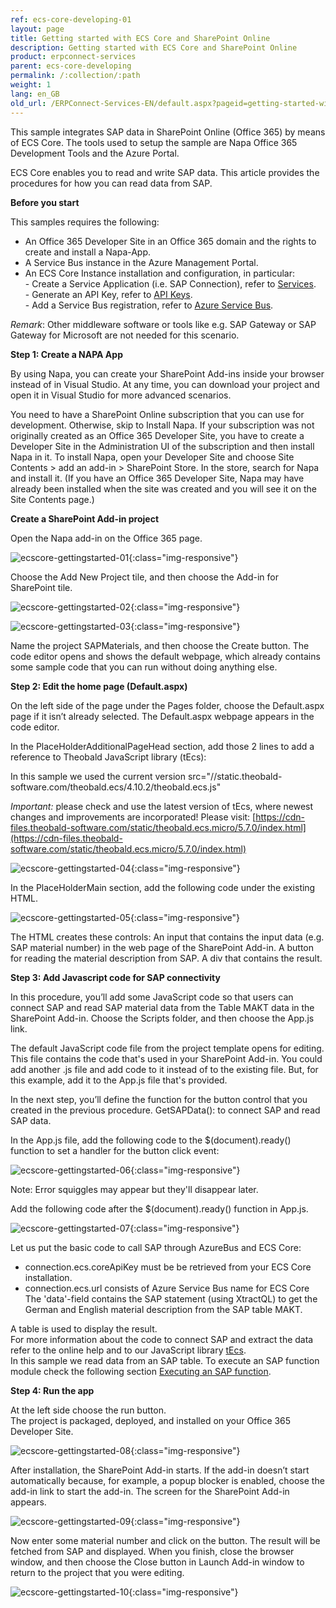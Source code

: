 ```yaml
---
ref: ecs-core-developing-01
layout: page
title: Getting started with ECS Core and SharePoint Online
description: Getting started with ECS Core and SharePoint Online
product: erpconnect-services
parent: ecs-core-developing
permalink: /:collection/:path
weight: 1
lang: en_GB
old_url: /ERPConnect-Services-EN/default.aspx?pageid=getting-started-with-ecs-core-and-sharepoint-online
---
```


This sample integrates SAP data in SharePoint Online (Office 365) by means of ECS Core. The tools used to setup the sample are Napa Office 365 Development Tools and the Azure Portal.

ECS Core enables you to read and write SAP data. This article provides the procedures for how you can read data from SAP.

**Before you start** 

This samples requires the following:

- An Office 365 Developer Site in an Office 365 domain and the rights to create and install a Napa-App.
- A Service Bus instance in the Azure Management Portal.
- An ECS Core Instance installation and configuration, in particular:  
		- Create a Service Application (i.e. SAP Connection), refer to [Services](../administration/services).<br> 
		- Generate an API Key, refer to [API Keys](../administration/settings/api-keys).<br>
		- Add a Service Bus registration, refer to [Azure Service Bus](../access-via-azure-service-bus/azure-service-bus-settings). <br>

*Remark*: Other middleware software or tools like e.g. SAP Gateway or SAP Gateway for Microsoft are not needed for this scenario. 

**Step 1: Create a NAPA App**

By using Napa, you can create your SharePoint Add-ins inside your browser instead of in Visual Studio. At any time, you can download your project and open it in Visual Studio for more advanced scenarios.

You need to have a SharePoint Online subscription that you can use for development. Otherwise, skip to Install Napa. If your subscription was not originally created as an Office 365 Developer Site, you have to create a Developer Site in the Administration UI of the subscription and then install Napa in it. 
To install Napa, open your Developer Site and choose Site Contents > add an add-in > SharePoint Store. In the store, search for Napa and install it. (If you have an Office 365 Developer Site, Napa may have already been installed when the site was created and you will see it on the Site Contents page.)

**Create a SharePoint Add-in project**

Open the Napa add-in on the Office 365 page.

![ecscore-gettingstarted-01](/img/content/ecscore-gettingstarted-01.png){:class="img-responsive"}

Choose the Add New Project tile, and then choose the Add-in for SharePoint tile.

![ecscore-gettingstarted-02](/img/content/ecscore-gettingstarted-02.png){:class="img-responsive"}

![ecscore-gettingstarted-03](/img/content/ecscore-gettingstarted-03.png){:class="img-responsive"}

Name the project SAPMaterials, and then choose the Create button.
The code editor opens and shows the default webpage, which already contains some sample code that you can run without doing anything else.

**Step 2: Edit the home page (Default.aspx)**

On the left side of the page under the Pages folder, choose the Default.aspx page if it isn’t already selected. The Default.aspx webpage appears in the code editor. 

In the PlaceHolderAdditionalPageHead section, add those 2 lines to add a reference to Theobald JavaScript library (tEcs):

In this sample we used the current version src="//static.theobald-software.com/theobald.ecs/4.10.2/theobald.ecs.js"

*Important:* please check and use the latest version of tEcs, where newest changes and improvements are incorporated! Please visit: [https://cdn-files.theobald-software.com/static/theobald.ecs.micro/5.7.0/index.html](https://cdn-files.theobald-software.com/static/theobald.ecs.micro/5.7.0/index.html)

![ecscore-gettingstarted-04](/img/content/ecscore-gettingstarted-04.png){:class="img-responsive"}

In the PlaceHolderMain section, add the following code under the existing HTML.

![ecscore-gettingstarted-05](/img/content/ecscore-gettingstarted-05.png){:class="img-responsive"}

The HTML creates these controls: 
An input that contains the input data (e.g. SAP material number) in the web page of the SharePoint Add-in.
A button for reading the material description from SAP. 
A div that contains the result. 

**Step 3: Add Javascript code for SAP connectivity**

In this procedure, you’ll add some JavaScript code so that users can connect SAP and read SAP material data from the Table MAKT data in the SharePoint Add-in.
Choose the Scripts folder, and then choose the App.js link.

The default JavaScript code file from the project template opens for editing. This file contains the code that's used in your SharePoint Add-in. You could add another .js file and add code to it instead of to the existing file. But, for this example, add it to the App.js file that's provided.

In the next step, you’ll define the function for the button control that you created in the previous procedure.
GetSAPData(): to connect SAP and read SAP data.

In the App.js file, add the following code to the $(document).ready() function to set a handler for the button click event:

![ecscore-gettingstarted-06](/img/content/ecscore-gettingstarted-06.png){:class="img-responsive"}

Note: Error squiggles may appear but they'll disappear later.

Add the following code after the $(document).ready() function in App.js.


![ecscore-gettingstarted-07](/img/content/ecscore-gettingstarted-07.png){:class="img-responsive"}

Let us put the basic code to call SAP through AzureBus and ECS Core:
- connection.ecs.coreApiKey must be be retrieved from your ECS Core installation.
- connection.ecs.url consists of Azure Service Bus name for ECS Core
The 'data'-field contains the SAP statement (using XtractQL) to get the German and English material description from the SAP table MAKT. 

A table is used to display the result. <br>
For more information about the code to connect SAP and extract the data refer to the online help and to our JavaScript library [tEcs](https://cdn-files.theobald-software.com/static/theobald.ecs.micro/5.7.0/index.html).<br>
In this sample we read data from an SAP table. To execute an SAP function module check the following section [Executing an SAP function](./executing-an-sap-function). 

**Step 4: Run the app**

At the left side choose the run button.<br>
The project is packaged, deployed, and installed on your Office 365 Developer Site.

![ecscore-gettingstarted-08](/img/content/ecscore-gettingstarted-08.png){:class="img-responsive"}

After installation, the SharePoint Add-in starts. If the add-in doesn’t start automatically because, for example, a popup blocker is enabled, choose the add-in link to start the add-in.
The screen for the SharePoint Add-in appears.

![ecscore-gettingstarted-09](/img/content/ecscore-gettingstarted-09.png){:class="img-responsive"}

Now enter some material number and click on the button. 
The result will be fetched from SAP and displayed. 
When you finish, close the browser window, and then choose the Close button in Launch Add-in window to return to the project that you were editing.

![ecscore-gettingstarted-10](/img/content/ecscore-gettingstarted-10.png){:class="img-responsive"}